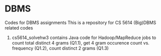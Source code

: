 # DBMS
Codes for DBMS assignments
This is a repository for CS 5614 (Big)DBMS related codes
1. cs5614_solvehw3 contains Java code for Hadoop/MapReduce jobs to count total distinct 4 grams (Q1.1), get 4 gram occurence count vs. frequency (Q1.2), count distinct 2 grams (Q1.3) 
